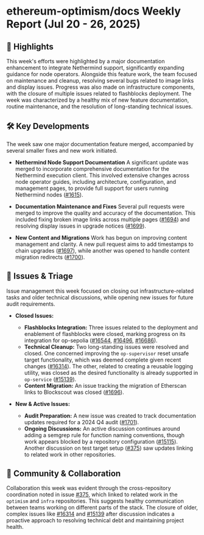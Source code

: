 # ethereum-optimism/docs Weekly Report (Jul 20 - 26, 2025)

## 🚀 Highlights
This week's efforts were highlighted by a major documentation enhancement to integrate Nethermind support, significantly expanding guidance for node operators. Alongside this feature work, the team focused on maintenance and cleanup, resolving several bugs related to image links and display issues. Progress was also made on infrastructure components, with the closure of multiple issues related to flashblocks deployment. The week was characterized by a healthy mix of new feature documentation, routine maintenance, and the resolution of long-standing technical issues.

## 🛠️ Key Developments
The week saw one major documentation feature merged, accompanied by several smaller fixes and new work initiated.

- **Nethermind Node Support Documentation**
  A significant update was merged to incorporate comprehensive documentation for the Nethermind execution client. This involved extensive changes across node operator guides, including architecture, configuration, and management pages, to provide full support for users running Nethermind nodes ([#1615](https://github.com/ethereum-optimism/docs/pull/1615)).

- **Documentation Maintenance and Fixes**
  Several pull requests were merged to improve the quality and accuracy of the documentation. This included fixing broken image links across multiple pages ([#1694](https://github.com/ethereum-optimism/docs/pull/1694)) and resolving display issues in upgrade notices ([#1699](https://github.com/ethereum-optimism/docs/pull/1699)).

- **New Content and Migrations**
  Work has begun on improving content management and clarity. A new pull request aims to add timestamps to chain upgrades ([#1697](https://github.com/ethereum-optimism/docs/pull/1697)), while another was opened to handle content migration redirects ([#1700](https://github.com/ethereum-optimism/docs/pull/1700)).

## 🐛 Issues & Triage
Issue management this week focused on closing out infrastructure-related tasks and older technical discussions, while opening new issues for future audit requirements.

- **Closed Issues:**
  - **Flashblocks Integration:** Three issues related to the deployment and enablement of flashblocks were closed, marking progress on its integration for op-sepolia ([#16544](https://github.com/ethereum-optimism/docs/issues/16544), [#16496](https://github.com/ethereum-optimism/docs/issues/16496), [#16686](https://github.com/ethereum-optimism/docs/issues/16686)).
  - **Technical Cleanup:** Two long-standing issues were resolved and closed. One concerned improving the `op-supervisor` reset unsafe target functionality, which was deemed complete given recent changes ([#16314](https://github.com/ethereum-optimism/docs/issues/16314)). The other, related to creating a reusable logging utility, was closed as the desired functionality is already supported in `op-service` ([#15139](https://github.com/ethereum-optimism/docs/issues/15139)).
  - **Content Migration:** An issue tracking the migration of Etherscan links to Blockscout was closed ([#1696](https://github.com/ethereum-optimism/docs/issues/1696)).

- **New & Active Issues:**
  - **Audit Preparation:** A new issue was created to track documentation updates required for a 2024 Q4 audit ([#1701](https://github.com/ethereum-optimism/docs/issues/1701)).
  - **Ongoing Discussions:** An active discussion continues around adding a semgrep rule for function naming conventions, though work appears blocked by a repository configuration ([#15115](https://github.com/ethereum-optimism/docs/issues/15115)). Another discussion on test target setup ([#375](https://github.com/ethereum-optimism/docs/issues/375)) saw updates linking to related work in other repositories.

## 💬 Community & Collaboration
Collaboration this week was evident through the cross-repository coordination noted in issue [#375](https://github.com/ethereum-optimism/docs/issues/375), which linked to related work in the `optimism` and `infra` repositories. This suggests healthy communication between teams working on different parts of the stack. The closure of older, complex issues like [#16314](https://github.com/ethereum-optimism/docs/issues/16314) and [#15139](https://github.com/ethereum-optimism/docs/issues/15139) after discussion indicates a proactive approach to resolving technical debt and maintaining project health.